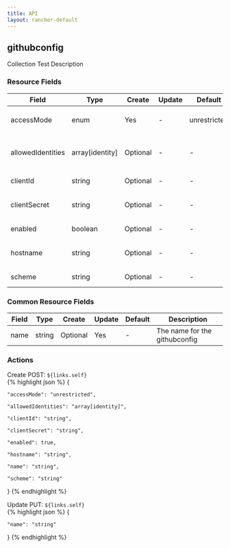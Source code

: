 ```yaml
---
title: API
layout: rancher-default
---
```


## githubconfig

Collection Test Description
​
### Resource Fields

Field | Type | Create | Update | Default | Description
---|---|---|---|---|---
accessMode | enum | Yes | - | unrestricted | The accessMode for the githubconfig
allowedIdentities | array[identity] | Optional | - | - | The allowedIdentities for the githubconfig
clientId | string | Optional | - | - | The clientId for the githubconfig
clientSecret | string | Optional | - | - | The clientSecret for the githubconfig
enabled | boolean | Optional | - | - | The enabled for the githubconfig
hostname | string | Optional | - | - | The hostname for the githubconfig
scheme | string | Optional | - | - | The scheme for the githubconfig




### Common Resource Fields

Field | Type | Create | Update | Default | Description
---|---|---|---|---|---
name | string | Optional | Yes | - | The name for the githubconfig




### Actions



<span class="action">
<span class="header">
Create
<span class="headerright">POST:  <code>${links.self}</code></span>
</span>
<div class="action-contents">
{% highlight json %} 
{

	"accessMode": "unrestricted",

	"allowedIdentities": "array[identity]",

	"clientId": "string",

	"clientSecret": "string",

	"enabled": true,

	"hostname": "string",

	"name": "string",

	"scheme": "string"

} 
{% endhighlight %}
</div>
</span>











<span class="action">
<span class="header">
Update
<span class="headerright">PUT:  <code>${links.self}</code></span>
</span>
<div class="action-contents">
{% highlight json %} 
{

	"name": "string"

} 
{% endhighlight %}
</div>
</span>









​